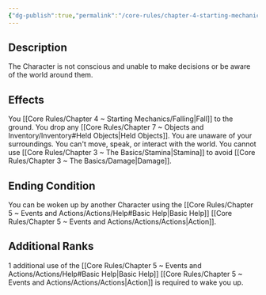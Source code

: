 ```yaml
---
{"dg-publish":true,"permalink":"/core-rules/chapter-4-starting-mechanics/condition-list/unconscious/"}
---
```


## Description
The Character is not conscious and unable to make decisions or be aware of the world around them.
## Effects
You [[Core Rules/Chapter 4 ~ Starting Mechanics/Falling\|Fall]] to the ground.
You drop any [[Core Rules/Chapter 7 ~ Objects and Inventory/Inventory#Held Objects\|Held Objects]].
You are unaware of your surroundings.
You can't move, speak, or interact with the world.
You cannot use [[Core Rules/Chapter 3 ~ The Basics/Stamina\|Stamina]] to avoid [[Core Rules/Chapter 3 ~ The Basics/Damage\|Damage]].
## Ending Condition
You can be woken up by another Character using the [[Core Rules/Chapter 5 ~ Events and Actions/Actions/Help#Basic Help\|Basic Help]] [[Core Rules/Chapter 5 ~ Events and Actions/Actions/Actions\|Action]].
## Additional Ranks
1 additional use of the [[Core Rules/Chapter 5 ~ Events and Actions/Actions/Help#Basic Help\|Basic Help]] [[Core Rules/Chapter 5 ~ Events and Actions/Actions/Actions\|Action]] is required to wake you up.